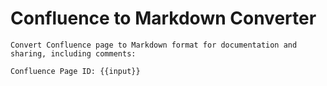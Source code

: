# Confluence to Markdown Converter

```
Convert Confluence page to Markdown format for documentation and sharing, including comments:

Confluence Page ID: {{input}}
```